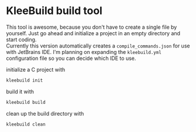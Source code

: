 # KleeBuild build tool

This tool is awesome, because you don't have to create a single file by yourself.
Just go ahead and initialize a project in an empty directory and start coding.  
Currently this version automatically creates a `compile_commands.json` for use with JetBrains IDE.
I'm planning on expanding the `kleebuild.yml` configuration file so you can decide which IDE to use.
  
initialize a C project with

```bash
kleebuild init
```

build it with

```bash
kleebuild build
```

clean up the build directory with

```bash
kleebuild clean
```
